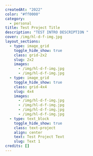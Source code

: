 ```yaml
---
createdAt: "2022"
color: "#ff0000"
category:
  - personal
title: Test Project Title
description: "TEST INTRO DESCRIPTION "
cover: /img/hl-d-f-img.jpg
layout_sections:
  - type: image_grid
    toggle_hide_show: true
    class: grid-2x2
    slug: 2x2
    images:
      - /img/hl-d-f-img.jpg
      - /img/hl-d-f-img.jpg
  - type: image_grid
    toggle_hide_show: true
    class: grid-4x4
    slug: 4x4
    images:
      - /img/hl-d-f-img.jpg
      - /img/hl-d-f-img.jpg
      - /img/hl-d-f-img.jpg
      - /img/hl-d-f-img.jpg
  - type: text_block
    toggle_hide_show: true
    class: text-project
    align: center
    text: Test Project Text
    slug: Text 1
credits: []
---
```

